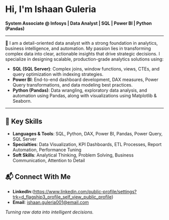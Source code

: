 # Hi, I'm Ishaan Guleria  
**System Associate @ Infosys | Data Analyst | SQL | Power BI | Python (Pandas)**

---

🎯 I am a detail-oriented data analyst with a strong foundation in analytics, business intelligence, and automation. My passion lies in transforming complex data into clear, actionable insights that drive strategic decisions. I specialize in designing scalable, production-grade analytics solutions using:

- **SQL (SQL Server)**: Complex joins, window functions, views, CTEs, and query optimization with indexing strategies.
- **Power BI**: End-to-end dashboard development, DAX measures, Power Query transformations, and data modeling best practices.
- **Python (Pandas)**: Data wrangling, exploratory data analysis, and automation using Pandas, along with visualizations using Matplotlib & Seaborn.

---

## 🧠 Key Skills

- **Languages & Tools**: SQL, Python, DAX, Power BI, Pandas, Power Query, SQL Server
- **Specialties**: Data Visualization, KPI Dashboards, ETL Processes, Report Automation, Performance Tuning
- **Soft Skills**: Analytical Thinking, Problem Solving, Business Communication, Attention to Detail


## 📬 Connect With Me

- **LinkedIn**:(https://www.linkedin.com/public-profile/settings?trk=d_flagship3_profile_self_view_public_profile)
- **Email**: ishaan.guleria001@email.com



_Turning raw data into intelligent decisions._
